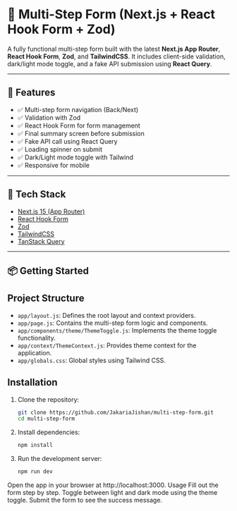 # 🧾 Multi-Step Form (Next.js + React Hook Form + Zod)

A fully functional multi-step form built with the latest **Next.js App Router**, **React Hook Form**, **Zod**, and **TailwindCSS**. It includes client-side validation, dark/light mode toggle, and a fake API submission using **React Query**.

---


## 🚀 Features

- ✅ Multi-step form navigation (Back/Next)
- ✅ Validation with Zod
- ✅ React Hook Form for form management
- ✅ Final summary screen before submission
- ✅ Fake API call using React Query
- ✅ Loading spinner on submit
- ✅ Dark/Light mode toggle with Tailwind
- ✅ Responsive for mobile

---

## 🧰 Tech Stack

- [Next.js 15 (App Router)](https://nextjs.org/)
- [React Hook Form](https://react-hook-form.com/)
- [Zod](https://zod.dev/)
- [TailwindCSS](https://tailwindcss.com/)
- [TanStack Query](https://tanstack.com/query/latest)

---

## 📦 Getting Started
## Project Structure

- `app/layout.js`: Defines the root layout and context providers.
- `app/page.js`: Contains the multi-step form logic and components.
- `app/components/theme/ThemeToggle.js`: Implements the theme toggle functionality.
- `app/context/ThemeContext.js`: Provides theme context for the application.
- `app/globals.css`: Global styles using Tailwind CSS.

## Installation

1. Clone the repository:
   ```bash
   git clone https://github.com/JakariaJishan/multi-step-form.git
   cd multi-step-form

2. Install dependencies:

    ```bash 
   npm install
   
3. Run the development server:
    ```bash
    npm run dev

Open the app in your browser at http://localhost:3000.
Usage
Fill out the form step by step.
Toggle between light and dark mode using the theme toggle.
Submit the form to see the success message.
